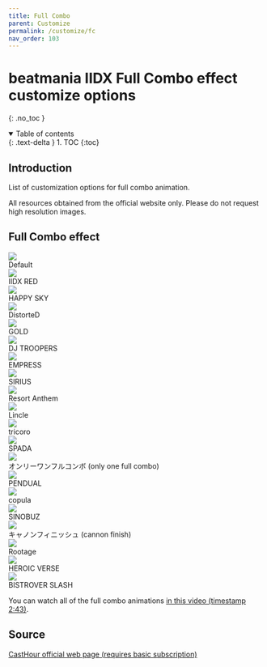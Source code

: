 ```yaml
---
title: Full Combo
parent: Customize
permalink: /customize/fc
nav_order: 103
---
```


# beatmania IIDX Full Combo effect customize options
{: .no_toc }

<details open markdown="block">
  <summary>
    Table of contents
  </summary>
  {: .text-delta }
1. TOC
{:toc}
</details>

## Introduction

List of customization options for full combo animation.

All resources obtained from the official website only. Please do not request high resolution images.

## Full Combo effect

<div>
    <div class="customize">
        <div class="customize_img"><img src="/assets/img/shop/fc/default.jpg" /></div>
        <div class="customize_label">Default</div>
    </div>
    <div class="customize">
        <div class="customize_img"><img src="/assets/img/shop/fc/016.jpg" /></div>
        <div class="customize_label">IIDX RED</div>
    </div>
    <div class="customize">
        <div class="customize_img"><img src="/assets/img/shop/fc/018.jpg" /></div>
        <div class="customize_label">HAPPY SKY</div>
    </div>
    <div class="customize">
        <div class="customize_img"><img src="/assets/img/shop/fc/006.jpg" /></div>
        <div class="customize_label">DistorteD</div>
    </div>
    <div class="customize">
        <div class="customize_img"><img src="/assets/img/shop/fc/002.jpg" /></div>
        <div class="customize_label">GOLD</div>
    </div>
    <div class="customize">
        <div class="customize_img"><img src="/assets/img/shop/fc/005.jpg" /></div>
        <div class="customize_label">DJ TROOPERS</div>
    </div>
    <div class="customize">
        <div class="customize_img"><img src="/assets/img/shop/fc/019.jpg" /></div>
        <div class="customize_label">EMPRESS</div>
    </div>
    <div class="customize">
        <div class="customize_img"><img src="/assets/img/shop/fc/003.jpg" /></div>
        <div class="customize_label">SIRIUS</div>
    </div>
    <div class="customize">
        <div class="customize_img"><img src="/assets/img/shop/fc/001.jpg" /></div>
        <div class="customize_label">Resort Anthem</div>
    </div>
    <div class="customize">
        <div class="customize_img"><img src="/assets/img/shop/fc/012.jpg" /></div>
        <div class="customize_label">Lincle</div>
    </div>
    <div class="customize">
        <div class="customize_img"><img src="/assets/img/shop/fc/004.jpg" /></div>
        <div class="customize_label">tricoro</div>
    </div>
    <div class="customize">
        <div class="customize_img"><img src="/assets/img/shop/fc/011.jpg" /></div>
        <div class="customize_label">SPADA</div>
    </div>
    <div class="customize">
        <div class="customize_img"><img src="/assets/img/shop/fc/017.jpg" /></div>
        <div class="customize_label">オンリーワンフルコンボ (only one full combo)</div>
    </div>
    <div class="customize">
        <div class="customize_img"><img src="/assets/img/shop/fc/014.jpg" /></div>
        <div class="customize_label">PENDUAL</div>
    </div>
    <div class="customize">
        <div class="customize_img"><img src="/assets/img/shop/fc/013.jpg" /></div>
        <div class="customize_label">copula</div>
    </div>
    <div class="customize">
        <div class="customize_img"><img src="/assets/img/shop/fc/008.jpg" /></div>
        <div class="customize_label">SINOBUZ</div>
    </div>
    <div class="customize">
        <div class="customize_img"><img src="/assets/img/shop/fc/009.jpg" /></div>
        <div class="customize_label">キャノンフィニッシュ (cannon finish)</div>
    </div>
    <div class="customize">
        <div class="customize_img"><img src="/assets/img/shop/fc/010.jpg" /></div>
        <div class="customize_label">Rootage</div>
    </div>
    <div class="customize">
        <div class="customize_img"><img src="/assets/img/shop/fc/007.jpg" /></div>
        <div class="customize_label">HEROIC VERSE</div>
    </div>
    <div class="customize">
        <div class="customize_img"><img src="/assets/img/shop/fc/015.jpg" /></div>
        <div class="customize_label">BISTROVER SLASH</div>
    </div>
  <div style="clear:both;"></div>
</div>

You can watch all of the full combo animations [in this video (timestamp 2:43)](https://youtu.be/SOmrDaGYnqI?t=163).

## Source

[CastHour official web page (requires basic subscription)](https://p.eagate.573.jp/game/2dx/29/index.html)